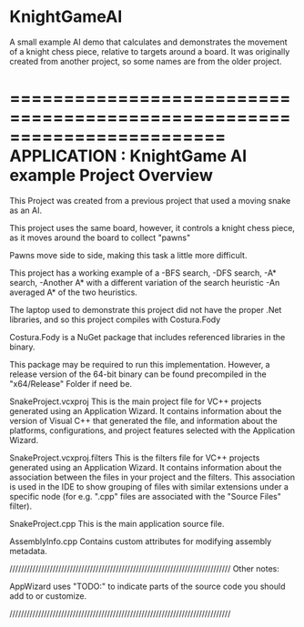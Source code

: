 # KnightGameAI
A small example AI demo that calculates and demonstrates the movement of a knight chess piece, relative to targets around a board. It was originally created from another project, so some names are from the older project.

========================================================================
    APPLICATION : KnightGame AI example Project Overview
========================================================================

This Project was created from a previous project that used a moving snake as an AI.

This project uses the same board, however, it controls a knight chess piece, as it moves around the board to collect "pawns"

Pawns move side to side, making this task a little more difficult.

This project has a working example of a -BFS search,
										-DFS search,
										-A* search,
										-Another A* with a different variation of the search heuristic
										-An averaged A* of the two heuristics.


The laptop used to demonstrate this project did not have the proper .Net libraries, and so this project compiles with Costura.Fody

Costura.Fody is a NuGet package that includes referenced libraries in the binary. 

This package may be required to run this implementation.
However, a release version of the 64-bit binary can be found precompiled in the "x64/Release" Folder if need be.

SnakeProject.vcxproj
    This is the main project file for VC++ projects generated using an Application Wizard. 
    It contains information about the version of Visual C++ that generated the file, and 
    information about the platforms, configurations, and project features selected with the
    Application Wizard.

SnakeProject.vcxproj.filters
    This is the filters file for VC++ projects generated using an Application Wizard. 
    It contains information about the association between the files in your project 
    and the filters. This association is used in the IDE to show grouping of files with
    similar extensions under a specific node (for e.g. ".cpp" files are associated with the
    "Source Files" filter).

SnakeProject.cpp
    This is the main application source file.

AssemblyInfo.cpp
	Contains custom attributes for modifying assembly metadata.

/////////////////////////////////////////////////////////////////////////////
Other notes:

AppWizard uses "TODO:" to indicate parts of the source code you
should add to or customize.

/////////////////////////////////////////////////////////////////////////////

